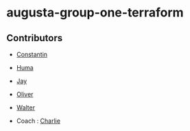 # augusta-group-one-terraform

## Contributors

- [Constantin]()
- [Huma]()
- [Jay]()
- [Oliver]()
- [Walter]()

- Coach : [Charlie](https://github.com/Charlie-robin)